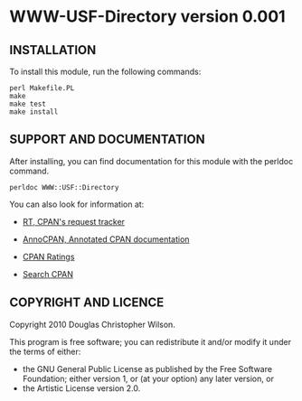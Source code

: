WWW-USF-Directory version 0.001
===============================

INSTALLATION
------------

To install this module, run the following commands:

    perl Makefile.PL
    make
    make test
    make install

SUPPORT AND DOCUMENTATION
-------------------------

After installing, you can find documentation for this module with the
perldoc command.

    perldoc WWW::USF::Directory

You can also look for information at:

*   [RT, CPAN's request tracker](http://rt.cpan.org/NoAuth/Bugs.html?Dist=WWW-USF-Directory)

*   [AnnoCPAN, Annotated CPAN documentation](http://annocpan.org/dist/WWW-USF-Directory)

*   [CPAN Ratings](http://cpanratings.perl.org/d/WWW-USF-Directory)

*   [Search CPAN](http://search.cpan.org/dist/WWW-USF-Directory)

COPYRIGHT AND LICENCE
---------------------

Copyright 2010 Douglas Christopher Wilson.

This program is free software; you can redistribute it and/or modify it under
the terms of either:

*   the GNU General Public License as published by the Free Software Foundation;
    either version 1, or (at your option) any later version, or
*   the Artistic License version 2.0.
